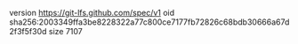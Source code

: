 version https://git-lfs.github.com/spec/v1
oid sha256:2003349ffa3be8228322a77c800ce7177fb72826c68bdb30666a67d2f3f5f30d
size 7107
